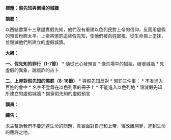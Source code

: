 **標題：假先知與倒塌的城牆**

**摘要：**

以西結書第十三章譴責假先知，他們沒有重建以色列民對上帝的信仰，反而用虛假的預言粉飾太平。上帝將懲罰這些假先知，使他們被百姓鄙視、從生命冊上塗抹，並毀滅他們所建立的虛假城牆。

**大綱：**

**一、假先知的罪行（1-7節）**
    * 隨從己心發預言
    * 像荒場中的狐狸，破壞城牆
    * 見虛假的異象，說謊詐的占卜

**二、上帝對假先知的懲罰（8-16節）**
    * 與假先知反對
    * 懲罰三件事：
        * 不准進入百姓的會中
        * 名字不登錄在以色列家的冊子上
        * 不能進入以色列地
    * 毀滅假先知所建立的虛假城牆
    * 揭穿假先知的虛假預言

**講員：**

**禱告：**

求主幫助我們不要逃避生命的問題，真實面對自己和上帝，悔改離開罪，進到生命的應許之地。